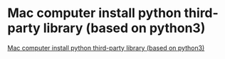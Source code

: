 # Mac computer install python third-party library (based on python3)
[Mac computer install python third-party library (based on python3)](https://aiwithcloud.com/2022/09/16/mac_computer_install_python_third_party_library_based_on_python3/)